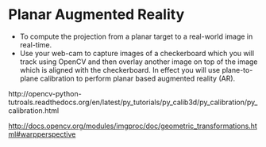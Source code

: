 # Planar Augmented Reality

- To compute the projection from a planar target to a real-world image in real-time.
- Use your web-cam to capture images of a checkerboard which you will track using OpenCV and then overlay another image on top            of the image which is aligned with the checkerboard.
In effect you will use plane-to-plane calibration to perform planar based augmented reality (AR).

http://opencv-python- tutroals.readthedocs.org/en/latest/py_tutorials/py_calib3d/py_calibration/py_calibration.html

http://docs.opencv.org/modules/imgproc/doc/geometric_transformations.html#warpperspective
